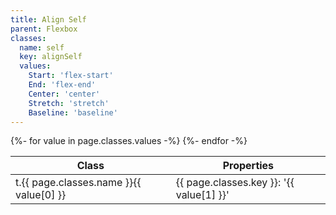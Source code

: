 ```yaml
---
title: Align Self
parent: Flexbox
classes:
  name: self
  key: alignSelf
  values:
    Start: 'flex-start'
    End: 'flex-end'
    Center: 'center'
    Stretch: 'stretch'
    Baseline: 'baseline'
---
```


<table>
  <thead>
    <tr>
      <th>Class</th>
      <th>Properties</th>
    </tr>
  </thead>
  <tbody>
    {%- for value in page.classes.values -%}
      <tr>
        <td>t.{{ page.classes.name }}{{ value[0] }}</td>
        <td>{{ page.classes.key }}: '{{ value[1] }}'</td>
      </tr>
    {%- endfor -%}
  </tbody>
</table>
